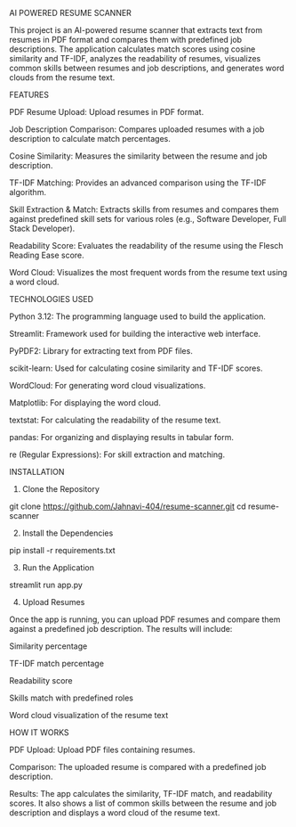 AI POWERED RESUME SCANNER

This project is an AI-powered resume scanner that extracts text from resumes in PDF format and compares them with predefined job descriptions. The application calculates match scores using cosine similarity and TF-IDF, analyzes the readability of resumes, visualizes common skills between resumes and job descriptions, and generates word clouds from the resume text.


FEATURES

PDF Resume Upload: Upload resumes in PDF format.

Job Description Comparison: Compares uploaded resumes with a job description to calculate match percentages.

Cosine Similarity: Measures the similarity between the resume and job description.

TF-IDF Matching: Provides an advanced comparison using the TF-IDF algorithm.

Skill Extraction & Match: Extracts skills from resumes and compares them against predefined skill sets for various roles (e.g., Software Developer, Full Stack Developer).

Readability Score: Evaluates the readability of the resume using the Flesch Reading Ease score.

Word Cloud: Visualizes the most frequent words from the resume text using a word cloud.


TECHNOLOGIES USED

Python 3.12: The programming language used to build the application.

Streamlit: Framework used for building the interactive web interface.

PyPDF2: Library for extracting text from PDF files.

scikit-learn: Used for calculating cosine similarity and TF-IDF scores.

WordCloud: For generating word cloud visualizations.

Matplotlib: For displaying the word cloud.

textstat: For calculating the readability of the resume text.

pandas: For organizing and displaying results in tabular form.

re (Regular Expressions): For skill extraction and matching.


INSTALLATION

1. Clone the Repository

git clone https://github.com/Jahnavi-404/resume-scanner.git
cd resume-scanner

2. Install the Dependencies

pip install -r requirements.txt

3. Run the Application

streamlit run app.py

4. Upload Resumes

Once the app is running, you can upload PDF resumes and compare them against a predefined job description. The results will include:

Similarity percentage

TF-IDF match percentage

Readability score

Skills match with predefined roles

Word cloud visualization of the resume text


HOW IT WORKS

PDF Upload: Upload PDF files containing resumes.

Comparison: The uploaded resume is compared with a predefined job description.

Results: The app calculates the similarity, TF-IDF match, and readability scores. It also shows a list of common skills between the resume and job description and displays a word cloud of the resume text.

